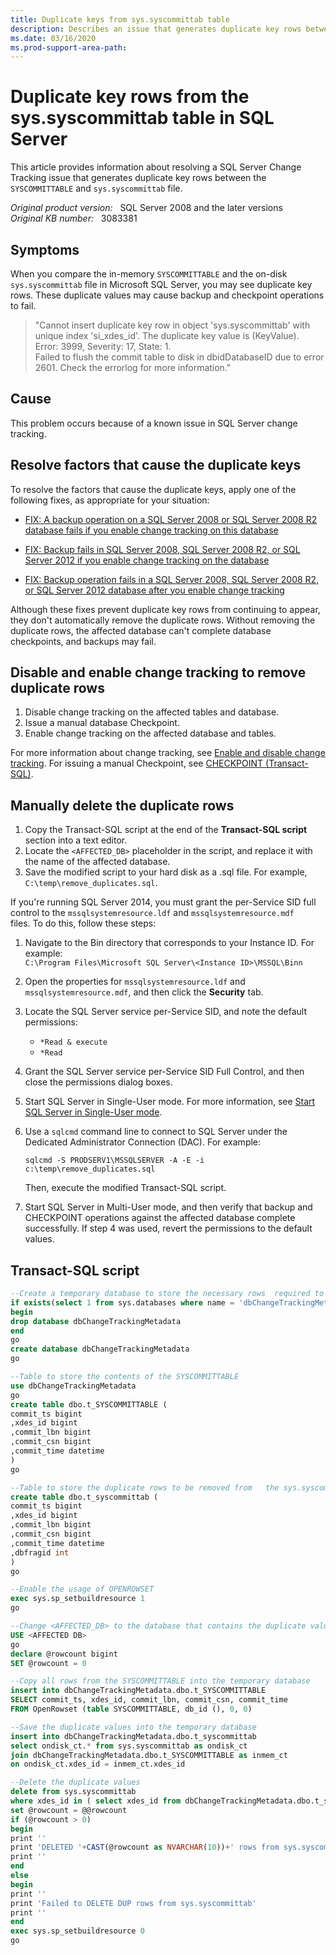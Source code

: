 ```yaml
---
title: Duplicate keys from sys.syscommittab table
description: Describes an issue that generates duplicate key rows between the SYSCOMMITTABLE and the on-disk sys.syscommittab file. This is a SQL Server Change Tracking issue. A resolution is provided.
ms.date: 03/16/2020
ms.prod-support-area-path:
---
```

# Duplicate key rows from the sys.syscommittab table in SQL Server

This article provides information about resolving a SQL Server Change Tracking issue that generates duplicate key rows between the `SYSCOMMITTABLE` and `sys.syscommittab` file.

_Original product version:_ &nbsp; SQL Server 2008 and the later versions  
_Original KB number:_ &nbsp; 3083381

## Symptoms

When you compare the in-memory `SYSCOMMITTABLE` and the on-disk `sys.syscommittab` file in Microsoft SQL Server, you may see duplicate key rows. These duplicate values may cause backup and checkpoint operations to fail.

> "Cannot insert duplicate key row in object 'sys.syscommittab' with unique index 'si_xdes_id'. The duplicate key value is (KeyValue).  
> Error: 3999, Severity: 17, State: 1.  
> Failed to flush the commit table to disk in dbidDatabaseID due to error 2601. Check the errorlog for more information."

## Cause

This problem occurs because of a known issue in SQL Server change tracking.

## Resolve factors that cause the duplicate keys

To resolve the factors that cause the duplicate keys, apply one of the following fixes, as appropriate for your situation:

- [FIX: A backup operation on a SQL Server 2008 or SQL Server 2008 R2 database fails if you enable change tracking on this database](https://support.microsoft.com/help/2522893)

- [FIX: Backup fails in SQL Server 2008, SQL Server 2008 R2, or SQL Server 2012 if you enable change tracking on the database](https://support.microsoft.com/kb/2603910)

- [FIX: Backup operation fails in a SQL Server 2008, SQL Server 2008 R2, or SQL Server 2012 database after you enable change tracking](https://support.microsoft.com/kb/2682488)

Although these fixes prevent duplicate key rows from continuing to appear, they don't automatically remove the duplicate rows. Without removing the duplicate rows, the affected database can't complete database checkpoints, and backups may fail.

## Disable and enable change tracking to remove duplicate rows

1. Disable change tracking on the affected tables and database.
2. Issue a manual database Checkpoint.
3. Enable change tracking on the affected database and tables.

For more information about change tracking, see [Enable and disable change tracking](/sql/relational-databases/track-changes/enable-and-disable-change-tracking-sql-server). For issuing a manual Checkpoint, see [CHECKPOINT (Transact-SQL)](/sql/t-sql/language-elements/checkpoint-transact-sql).

## Manually delete the duplicate rows

1. Copy the Transact-SQL script at the end of the **Transact-SQL script** section into a text editor.
2. Locate the `<AFFECTED_DB>` placeholder in the script, and replace it with the name of the affected database.
3. Save the modified script to your hard disk as a .sql file. For example, `C:\temp\remove_duplicates.sql`.

If you're running SQL Server 2014, you must grant the per-Service SID full control to the `mssqlsystemresource.ldf` and `mssqlsystemresource.mdf` files. To do this, follow these steps:

1. Navigate to the Bin directory that corresponds to your Instance ID. For example:  
`C:\Program Files\Microsoft SQL Server\<Instance ID>\MSSQL\Binn`

2. Open the properties for `mssqlsystemresource.ldf` and `mssqlsystemresource.mdf`, and then click the **Security** tab.
3. Locate the SQL Server service per-Service SID, and note the default permissions:

    - `*Read & execute`
    - `*Read`

4. Grant the SQL Server service per-Service SID Full Control, and then close the permissions dialog boxes.
5. Start SQL Server in Single-User mode. For more information, see [Start SQL Server in Single-User mode](/sql/database-engine/configure-windows/start-sql-server-in-single-user-mode).
6. Use a `sqlcmd` command line to connect to SQL Server under the Dedicated Administrator Connection (DAC). For example:

    ```console
    sqlcmd -S PRODSERV1\MSSQLSERVER -A -E -i c:\temp\remove_duplicates.sql
    ```

   Then, execute the modified Transact-SQL script.

7. Start SQL Server in Multi-User mode, and then verify that backup and CHECKPOINT operations against the affected database complete successfully. If step 4 was used, revert the permissions to the default values.

## Transact-SQL script

```sql
--Create a temporary database to store the necessary rows  required to remove the duplicate data
if exists(select 1 from sys.databases where name = 'dbChangeTrackingMetadata')
begin
drop database dbChangeTrackingMetadata
end
go
create database dbChangeTrackingMetadata
go

--Table to store the contents of the SYSCOMMITTABLE
use dbChangeTrackingMetadata
go
create table dbo.t_SYSCOMMITTABLE (
commit_ts bigint
,xdes_id bigint
,commit_lbn bigint
,commit_csn bigint
,commit_time datetime
)
go

--Table to store the duplicate rows to be removed from   the sys.syscommittab table
create table dbo.t_syscommittab (
commit_ts bigint
,xdes_id bigint
,commit_lbn bigint
,commit_csn bigint
,commit_time datetime
,dbfragid int
)
go

--Enable the usage of OPENROWSET
exec sys.sp_setbuildresource 1
go

--Change <AFFECTED_DB> to the database that contains the duplicate values
USE <AFFECTED DB>
go
declare @rowcount bigint
SET @rowcount = 0

--Copy all rows from the SYSCOMMITTABLE into the temporary database
insert into dbChangeTrackingMetadata.dbo.t_SYSCOMMITTABLE
SELECT commit_ts, xdes_id, commit_lbn, commit_csn, commit_time
FROM OpenRowset (table SYSCOMMITTABLE, db_id (), 0, 0)

--Save the duplicate values into the temporary database
insert into dbChangeTrackingMetadata.dbo.t_syscommittab
select ondisk_ct.* from sys.syscommittab as ondisk_ct
join dbChangeTrackingMetadata.dbo.t_SYSCOMMITTABLE as inmem_ct
on ondisk_ct.xdes_id = inmem_ct.xdes_id

--Delete the duplicate values
delete from sys.syscommittab
where xdes_id in ( select xdes_id from dbChangeTrackingMetadata.dbo.t_syscommittab )
set @rowcount = @@rowcount
if (@rowcount > 0)
begin
print ''
print 'DELETED '+CAST(@rowcount as NVARCHAR(10))+' rows from sys.syscommittab that were also stored in SYSCOMMITTABLE'
print ''
end
else
begin
print ''
print 'Failed to DELETE DUP rows from sys.syscommittab'
print ''
end
exec sys.sp_setbuildresource 0
go
```
